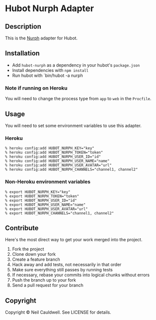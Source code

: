 # Hubot Nurph Adapter

## Description

This is the [Nurph](http://Nurph.com) adapter for Hubot.

## Installation

* Add `hubot-nurph` as a dependency in your hubot's `package.json`
* Install dependencies with `npm install`
* Run hubot with `bin/hubot -a nurph

### Note if running on Heroku

You will need to change the process type from `app` to `web` in the `Procfile`.

## Usage

You will need to set some environment variables to use this adapter.

### Heroku

    % heroku config:add HUBOT_NURPH_KEY="key"
    % heroku config:add HUBOT_NURPH_TOKEN="token"
    % heroku config:add HUBOT_NURPH_USER_ID="id"
    % heroku config:add HUBOT_NURPH_USER_NAME="name"
    % heroku config:add HUBOT_NURPH_USER_AVATAR="url"
    % heroku config:add HUBOT_NURPH_CHANNELS="channel1, channel2"

### Non-Heroku environment variables

    % export HUBOT_NURPH_KEY="key"
    % export HUBOT_NURPH_TOKEN="token"
    % export HUBOT_NURPH_USER_ID="id"
    % export HUBOT_NURPH_USER_NAME="name"
    % export HUBOT_NURPH_USER_AVATAR="url"
    % export HUBOT_NURPH_CHANNELS="channel1, channel2"

## Contribute

Here's the most direct way to get your work merged into the project.

1. Fork the project
2. Clone down your fork
3. Create a feature branch
4. Hack away and add tests, not necessarily in that order
5. Make sure everything still passes by running tests
6. If necessary, rebase your commits into logical chunks without errors
7. Push the branch up to your fork
8. Send a pull request for your branch

## Copyright

Copyright &copy; Neil Cauldwell. See LICENSE for details.

